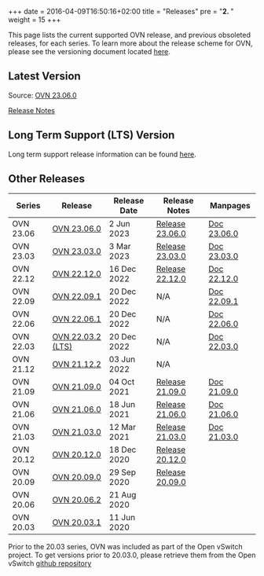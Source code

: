 +++
date = 2016-04-09T16:50:16+02:00
title = "Releases"
pre = "<b>2. </b>"
weight = 15
+++

This page lists the current supported OVN release, and previous obsoleted releases, for each series.
To learn more about the release scheme for OVN, please see the versioning document
located [here](https://github.com/ovn-org/ovn/blob/master/Documentation/internals/release-process.rst).

## Latest Version

Source: [OVN 23.06.0](https://github.com/ovn-org/ovn/releases/tag/v23.06.0)

[Release Notes](release_23.06.0)

## Long Term Support (LTS) Version

Long term support release information can be found [here](long_term_support).

## Other Releases

| Series | Release | Release Date | Release Notes | Manpages |
| ------ | ------- | ------------ | ------------- | --------- |
| OVN 23.06 | [OVN 23.06.0](https://github.com/ovn-org/ovn/releases/tag/v23.06.0)       |  2 Jun 2023 | [Release 23.06.0](release_23.06.0) | [Doc 23.06.0](https://www.ovn.org/support/dist-docs-branch-23.06/) |
| OVN 23.03 | [OVN 23.03.0](https://github.com/ovn-org/ovn/releases/tag/v23.03.0)       |  3 Mar 2023 | [Release 23.03.0](release_23.03.0) | [Doc 23.03.0](https://www.ovn.org/support/dist-docs-branch-23.03/) |
| OVN 22.12 | [OVN 22.12.0](https://github.com/ovn-org/ovn/releases/tag/v22.12.0)       | 16 Dec 2022 | [Release 22.12.0](release_22.12.0) | [Doc 22.12.0](https://www.ovn.org/support/dist-docs-branch-22.12/) |
| OVN 22.09 | [OVN 22.09.1](https://github.com/ovn-org/ovn/releases/tag/v22.09.1)       | 20 Dec 2022 | N/A                                | [Doc 22.09.1](https://www.ovn.org/support/dist-docs-branch-22.09/) |
| OVN 22.06 | [OVN 22.06.1](https://github.com/ovn-org/ovn/releases/tag/v22.06.1)       | 20 Dec 2022 | N/A                                | [Doc 22.06.0](https://www.ovn.org/support/dist-docs-branch-22.06/) |
| OVN 22.03 | [OVN 22.03.2 (LTS)](https://github.com/ovn-org/ovn/releases/tag/v22.03.2) | 20 Dec 2022 | N/A                                | [Doc 22.03.0](https://www.ovn.org/support/dist-docs-branch-22.03/)
| OVN 21.12 | [OVN 21.12.2](https://github.com/ovn-org/ovn/releases/tag/v21.12.2)       | 03 Jun 2022 | N/A                                | |
| OVN 21.09 | [OVN 21.09.0](https://github.com/ovn-org/ovn/releases/tag/v21.09.0)       | 04 Oct 2021 | [Release 21.09.0](release_21.09.0) | [Doc 21.09.0](https://www.ovn.org/support/dist-docs-branch-21.09/) |
| OVN 21.06 | [OVN 21.06.0](https://github.com/ovn-org/ovn/releases/tag/v21.06.0)       | 18 Jun 2021 | [Release 21.06.0](release_21.06.0) | [Doc 21.06.0](https://www.ovn.org/support/dist-docs-branch-21.06/) |
| OVN 21.03 | [OVN 21.03.0](https://github.com/ovn-org/ovn/releases/tag/v21.03.0)       | 12 Mar 2021 | [Release 21.03.0](release_21.03.0) | [Doc 21.03.0](https://www.ovn.org/support/dist-docs-branch-21.03/) |
| OVN 20.12 | [OVN 20.12.0](https://github.com/ovn-org/ovn/releases/tag/v20.12.0)       | 18 Dec 2020 | [Release 20.12.0](release_20.12.0) | |
| OVN 20.09 | [OVN 20.09.0](https://github.com/ovn-org/ovn/releases/tag/v20.09.0)       | 29 Sep 2020 | [Release 20.09.0](release_20.09.0) | |
| OVN 20.06 | [OVN 20.06.2](https://github.com/ovn-org/ovn/releases/tag/v20.06.2)       | 21 Aug 2020 |                                    | |
| OVN 20.03 | [OVN 20.03.1](https://github.com/ovn-org/ovn/releases/tag/v20.03.1)       | 11 Jun 2020 |                                    | |

Prior to the 20.03 series, OVN was included as part of the Open vSwitch project.
To get versions prior to 20.03.0, please retrieve them from the Open vSwitch
[github repository](https://github.com/openvswitch/ovs/releases)
